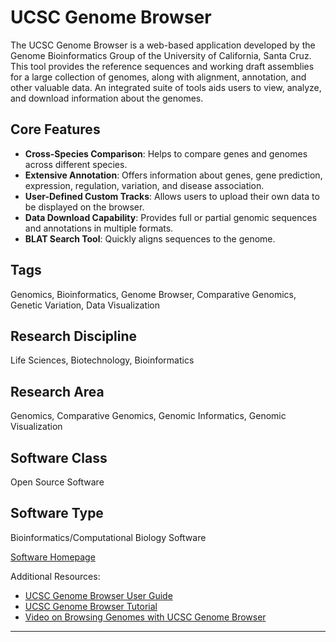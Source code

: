 # UCSC Genome Browser

The UCSC Genome Browser is a web-based application developed by the Genome Bioinformatics Group of the University of California, Santa Cruz. This tool provides the reference sequences and working draft assemblies for a large collection of genomes, along with alignment, annotation, and other valuable data. An integrated suite of tools aids users to view, analyze, and download information about the genomes.

## Core Features

- **Cross-Species Comparison**: Helps to compare genes and genomes across different species.
- **Extensive Annotation**: Offers information about genes, gene prediction, expression, regulation, variation, and disease association.
- **User-Defined Custom Tracks**: Allows users to upload their own data to be displayed on the browser.
- **Data Download Capability**: Provides full or partial genomic sequences and annotations in multiple formats.
- **BLAT Search Tool**: Quickly aligns sequences to the genome.
  
## Tags
Genomics, Bioinformatics, Genome Browser, Comparative Genomics, Genetic Variation, Data Visualization

## Research Discipline
Life Sciences, Biotechnology, Bioinformatics

## Research Area
Genomics, Comparative Genomics, Genomic Informatics, Genomic Visualization

## Software Class
Open Source Software

## Software Type
Bioinformatics/Computational Biology Software

[Software Homepage](https://genome.ucsc.edu/)

Additional Resources:
- [UCSC Genome Browser User Guide](https://genome.ucsc.edu/goldenPath/help/hgTracksHelp.html)
- [UCSC Genome Browser Tutorial](https://genome.ucsc.edu/training/index.html)
- [Video on Browsing Genomes with UCSC Genome Browser](https://www.youtube.com/watch?v=_yFdi7r7Sto)
--------------------------------------
